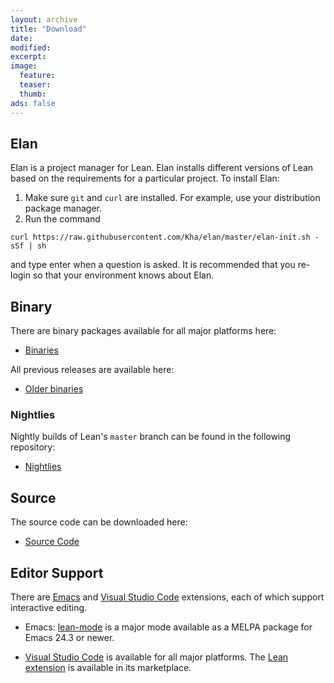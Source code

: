 ```yaml
---
layout: archive
title: "Download"
date:
modified:
excerpt:
image:
  feature:
  teaser:
  thumb:
ads: false
---
```


## Elan

Elan is a project manager for Lean. Elan installs different versions of Lean based on the requirements for a particular project. To install Elan:

1. Make sure `git` and `curl` are installed. For example, use your distribution package manager.
2. Run the command
```
curl https://raw.githubusercontent.com/Kha/elan/master/elan-init.sh -sSf | sh
```
and type enter when a question is asked. It is recommended that you re-login so that your environment knows about Elan.

## Binary

There are binary packages available for all major platforms here:

- [Binaries](https://github.com/leanprover/lean/releases/latest)

All previous releases are available here:

- [Older binaries](https://github.com/leanprover/lean/releases)

### Nightlies

Nightly builds of Lean's `master` branch can be found in the following repository:

- [Nightlies](https://github.com/leanprover/lean-nightly/releases)

## Source

The source code can be downloaded here:

- [Source Code](http://github.com/leanprover/lean)

## Editor Support

There are [Emacs](https://www.gnu.org/software/emacs/) and [Visual Studio Code](http://code.visualstudio.com) extensions, each of which support interactive editing.

- Emacs: [lean-mode](https://github.com/leanprover/lean-mode) is a major mode available as a MELPA package for Emacs 24.3 or newer.

- [Visual Studio Code](http://code.visualstudio.com) is available for all major platforms.
  The [Lean extension](https://marketplace.visualstudio.com/items?itemName=jroesch.lean) is available in its marketplace.
